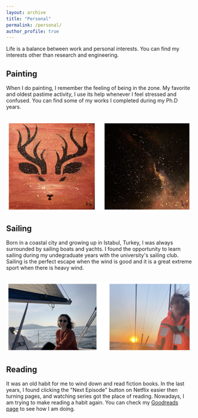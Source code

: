 ```yaml
---
layout: archive
title: "Personal"
permalink: /personal/
author_profile: true
---
```


Life is a balance between work and personal interests. You can find my interests other than research and engineering.

## Painting

When I do painting, I remember the feeling of being in the zone. My favorite and oldest pastime activity, I use its help whenever I feel stressed and confused. You can find some of my works I completed during my Ph.D years.

<br/><img src='/images/painting.png'>

## Sailing

Born in a coastal city and growing up in Istabul, Turkey, I was always surrounded by sailing boats and yachts. I found the opportunity to learn sailing during my undegraduate years with the university's sailing club. Sailing is the perfect escape when the wind is good and it is a great extreme sport when there is heavy wind. 

<br/><img src='/images/sailing.png'>

<!-- Running and Yoga
======
Sailing is a great sport but after all I live in Ann Arbor now, Lake Michigan is not that close, and we are famous for cold winter days (weeks I can say) :). Before I met sailing, I was running and doing yoga. Yoga is an excellent choice for releasing tension from the body.  -->

## Reading 

It was an old habit for me to wind down and read fiction books. In the last years, I found clicking the "Next Episode" button on Netflix easier then turning pages, and watching series got the place of reading. Nowadays, I am trying to make reading a habit again. You can check my [Goodreads page](https://www.goodreads.com/user/show/46807974-ruya-karagulle) to see how I am doing. 